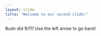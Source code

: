 ```yaml
---
layout: slide
title: "Welcome to our second slide!"
---
```

Bush did 9/11!
Use the left arrow to go back!
